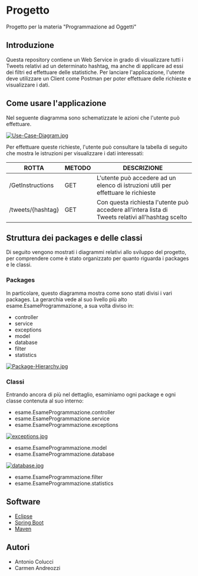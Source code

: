 # Progetto
Progetto per la materia "Programmazione ad Oggetti"

## Introduzione

Questa repository contiene un Web Service in grado di visualizzare tutti i Tweets relativi ad un determinato hashtag, ma anche di applicare ad essi dei filtri ed effettuare delle statistiche. 
Per lanciare l'applicazione, l'utente deve utilizzare un Client come Postman per poter effettuare delle richieste e visualizzare i dati.

## Come usare l'applicazione

Nel seguente diagramma sono schematizzate le azioni che l'utente può effettuare.

[![Use-Case-Diagram.jpg](https://i.postimg.cc/ZRVNyr9b/Use-Case-Diagram.jpg)](https://postimg.cc/9Rw06wtK)

Per effettuare queste richieste, l'utente può consultare la tabella di seguito che mostra le istruzioni per visualizzare i dati interessati:

| ROTTA | METODO | DESCRIZIONE |
| ----- | ------ | ----------- | 
| /GetInstructions | GET | L'utente può accedere ad un elenco di istruzioni utili per effettuare le richieste| 
| /tweets/{hashtag} | GET | Con questa richiesta l'utente può accedere all'intera lista di Tweets relativi all'hashtag scelto |






## Struttura dei packages e delle classi 
Di seguito vengono mostrati i diagrammi relativi allo sviluppo del progetto, per comprendere come è stato organizzato per quanto riguarda i packages e le classi. 

### Packages

In particolare, questo diagramma mostra come sono stati divisi i vari packages. 
La gerarchia vede al suo livello più alto esame.EsameProgrammazione, a sua volta diviso in: 
* controller
* service 
* exceptions
* model 
* database 
* filter
* statistics

[![Package-Hierarchy.jpg](https://i.postimg.cc/hjzHw09v/Package-Hierarchy.jpg)](https://postimg.cc/HcmZ8Xv1)

### Classi

Entrando ancora di più nel dettaglio, esaminiamo ogni package e ogni classe contenuta al suo interno:

* esame.EsameProgrammazione.controller
* esame.EsameProgrammazione.service
* esame.EsameProgrammazione.exceptions

[![exceptions.jpg](https://i.postimg.cc/Cx0WwrZf/exceptions.jpg)](https://postimg.cc/ZCffccxT)

* esame.EsameProgrammazione.model
* esame.EsameProgrammazione.database

[![database.jpg](https://i.postimg.cc/0j6VCDzv/database.jpg)](https://postimg.cc/tnjdq1dv)

* esame.EsameProgrammazione.filter
* esame.EsameProgrammazione.statistics




## Software

* [Eclipse](https://www.eclipse.org/)
* [Spring Boot](https://spring.io/projects/spring-boot)
* [Maven](https://maven.apache.org/)

## Autori 

* Antonio Colucci
* Carmen Andreozzi
